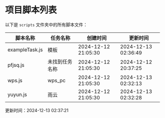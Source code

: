 
# 项目脚本列表

以下是 `scripts` 文件夹中的所有脚本文件：

| 脚本名称        | 任务名称        | 创建时间               | 更新时间               |
| --------------- | --------------- | ---------------------- | ---------------------- |
| exampleTask.js | 模板 | 2024-12-12 21:05:30 | 2024-12-13 02:36:49 |
| pfjsq.js | 未找到任务名称 | 2024-12-12 21:05:30 | 2024-12-12 20:37:25 |
| wps.js | wps_pc | 2024-12-12 21:05:30 | 2024-12-13 02:32:13 |
| yuyun.js | 雨云 | 2024-12-12 21:05:30 | 2024-12-13 02:32:28 |

更新时间：2024-12-13 02:37:21
  